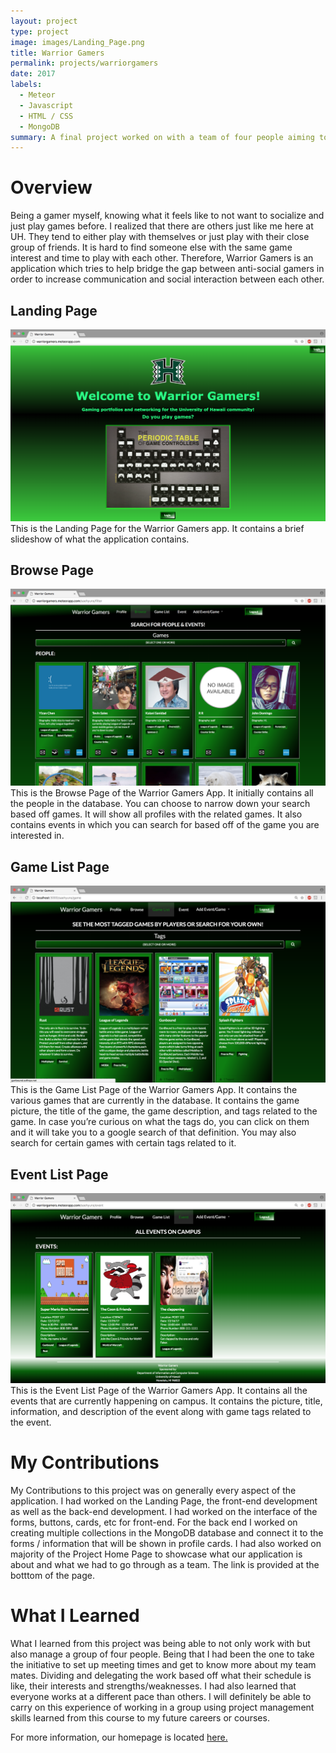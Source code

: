 ```yaml
---
layout: project
type: project
image: images/Landing_Page.png
title: Warrior Gamers
permalink: projects/warriorgamers
date: 2017
labels:
  - Meteor
  - Javascript
  - HTML / CSS
  - MongoDB
summary: A final project worked on with a team of four people aiming to connect anti-social gamers.
---
```

<h1>Overview</h1>
Being a gamer myself, knowing what it feels like to not want to socialize and just play games before. I realized that there are others just like me here at UH. They tend to either play with themselves or just play with their close group of friends. It is hard to find someone else with the same game interest and time to play with each other. Therefore, Warrior Gamers is an application which tries to help bridge the gap between anti-social gamers in order to increase communication and social interaction between each other.


<h2>Landing Page</h2>
<img class="ui image" src="../images/Landing_Page.png">
This is the Landing Page for the Warrior Gamers app. It contains a brief slideshow of what the application contains.

<h2>Browse Page</h2>
<img class="ui image" src="../images/Browse_People_Page.png">
This is the Browse Page of the Warrior Gamers App. It initially contains all the people in the database. You can choose to narrow down your search based off games. It will show all profiles with the related games. It also contains events in which you can search for based off of the game you are interested in.

<h2>Game List Page</h2>
<img class="ui image" src="../images/Game_List_Page.png">
This is the Game List Page of the Warrior Gamers App. It contains the various games that are currently in the database. It contains the game picture, the title of the game, the game description, and tags related to the game. In case you’re curious on what the tags do, you can click on them and it will take you to a google search of that definition. You may also search for certain games with certain tags related to it.

<h2>Event List Page</h2>
<img class="ui image" src="../images/Event_List_Page.png">
This is the Event List Page of the Warrior Gamers App. It contains all the events that are currently happening on campus. It contains the picture, title, information, and description of the event along with game tags related to the event.


<h1>My Contributions</h1>
My Contributions to this project was on generally every aspect of the application. I had worked on the Landing Page, the front-end development as well as the back-end development. I had worked on the interface of the forms, buttons, cards, etc for front-end. For the back end I worked on creating multiple collections in the MongoDB database and connect it to the forms / information that will be shown in profile cards. I had also worked on majority of the Project Home Page to showcase what our application is about and what we had to go through as a team. The link is provided at the botttom of the page. 


<h1>What I Learned</h1>
What I learned from this project was being able to not only work with but also manage a group of four people. Being that I had been the one to take the initiative to set up meeting times and get to know more about my team mates. Dividing and delegating the work based off what their schedule is like, their interests and strengths/weaknesses. I had also learned that everyone works at a different pace than others. I will definitely be able to carry on this experience of working in a group using project management skills learned from this course to my future careers or courses.


For more information, our homepage is located <a href="https://314gb.github.io/">here.</a>

